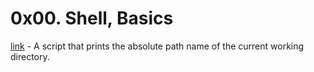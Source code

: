 # 0x00. Shell, Basics

[link](/0x00-shell_basics/0-current_working_directory) - A script that prints the absolute path name of the current working directory.



